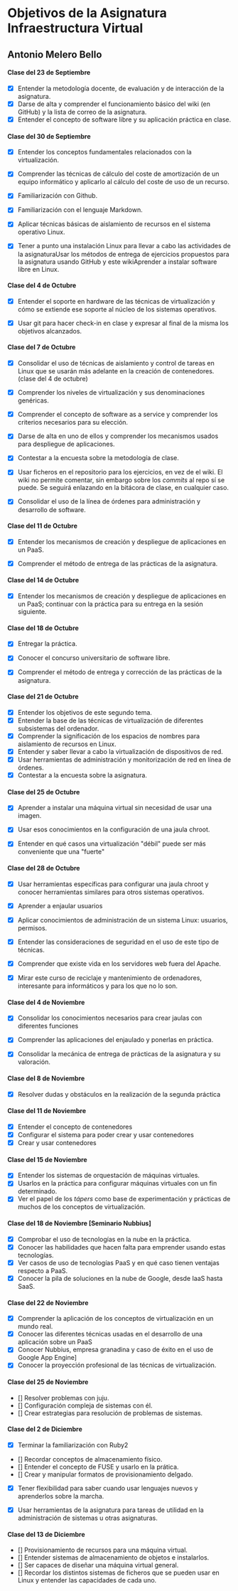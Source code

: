 Objetivos de la Asignatura Infraestructura Virtual
==================================================

## Antonio Melero Bello 

#### Clase del 23 de Septiembre

+ [x] Entender la metodología docente, de evaluación y de interacción de la asignatura.
+ [x] Darse de alta y comprender el funcionamiento básico del wiki (en GitHub) y la lista de correo de la asignatura.
+ [x] Entender el concepto de software libre y su aplicación práctica en clase.

#### Clase del 30 de Septiembre 

+ [x] Entender los conceptos fundamentales relacionados con la virtualización.
+ [x] Comprender las técnicas de cálculo del coste de amortización de un equipo informático y aplicarlo al cálculo 
      del coste de uso de un recurso.
+ [x] Familiarización con Github.
+ [x] Familiarización con el lenguaje Markdown.
+ [x] Aplicar técnicas básicas de aislamiento de recursos en el sistema operativo Linux.
+ [x] Tener a punto una instalación Linux para llevar a cabo las actividades de la asignaturaUsar los métodos de entrega 
      de ejercicios propuestos para la asignatura usando GitHub y este wikiAprender a instalar software libre en Linux. 


#### Clase del 4 de Octubre 

+ [x] Entender el soporte en hardware de las técnicas de virtualización y cómo se extiende ese soporte al núcleo de los 
      sistemas operativos.
+ [x] Usar git para hacer check-in en clase y expresar al final de la misma los objetivos alcanzados.


#### Clase del 7 de Octubre


+ [x] Consolidar el uso de técnicas de aislamiento y control de tareas en Linux que se usarán más adelante en la creación
      de contenedores. (clase del 4 de octubre)
+ [x] Comprender los niveles de virtualización y sus denominaciones genéricas.
+ [x] Comprender el concepto de software as a service y comprender los criterios necesarios para su elección.
+ [x] Darse de alta en uno de ellos y comprender los mecanismos usados para despliegue de aplicaciones.
+ [x] Contestar a la encuesta sobre la metodología de clase.
+ [x] Usar ficheros en el repositorio para los ejercicios, en vez de el wiki. El wiki no permite comentar, sin embargo 
      sobre los *commits* al repo sí se puede. Se seguirá enlazando en la bitácora de clase, en cualquier caso.
+ [x] Consolidar el uso de la línea de órdenes para administración y desarrollo de software.


#### Clase del 11 de Octubre

+ [x] Entender los mecanismos de creación y despliegue de aplicaciones en un PaaS.
+ [x] Comprender el método de entrega de las prácticas de la asignatura.


#### Clase del 14 de Octubre

+ [x] Entender los mecanismos de creación y despliegue de aplicaciones en un PaaS; continuar con la práctica 
      para su entrega en la sesión siguiente.  

#### Clase del 18 de Octubre

+ [x] Entregar la práctica.
+ [x] Conocer el concurso universitario de software libre.
+ [x] Comprender el método de entrega y corrección de las prácticas de la asignatura.


#### Clase del 21 de Octubre


+ [x] Entender los objetivos de este segundo tema.
+ [x] Entender la base de las técnicas de virtualización de diferentes subsistemas del ordenador.
+ [x] Comprender la significación de los espacios de nombres para aislamiento de recursos en Linux.
+ [x] Entender y saber llevar a cabo la virtualización de dispositivos de red.
+ [x] Usar herramientas de administración y monitorización de red en línea de órdenes.
+ [x] Contestar a la encuesta sobre la asignatura.

#### Clase del 25 de Octubre

+ [x] Aprender a instalar una máquina virtual sin necesidad de usar una imagen.
+ [x] Usar esos conocimientos en la configuración de una jaula chroot.
+ [x] Entender en qué casos una virtualización "débil" puede ser más conveniente que una "fuerte"


#### Clase del 28 de Octubre

+ [x] Usar herramientas específicas para configurar una jaula chroot y conocer herramientas similares para otros sistemas 
     operativos.
+ [x] Aprender a enjaular usuarios
+ [x] Aplicar conocimientos de administración de un sistema Linux: usuarios, permisos.
+ [x] Entender las consideraciones de seguridad en el uso de este tipo de técnicas.
+ [x] Comprender que existe vida en los servidores web fuera del Apache.
+ [x] Mirar este curso de reciclaje y mantenimiento de ordenadores, interesante para informáticos y para los que no lo son.


#### Clase del 4 de Noviembre

+ [x] Consolidar los conocimientos necesarios para crear jaulas con diferentes funciones
+ [x] Comprender las aplicaciones del enjaulado y ponerlas en práctica.
+ [x] Consolidar la mecánica de entrega de prácticas de la asignatura y su valoración.


#### Clase del 8 de Noviembre

+ [x] Resolver dudas y obstáculos en la realización de la segunda práctica


#### Clase del 11 de Noviembre

+ [x] Entender el concepto de contenedores
+ [x] Configurar el sistema para poder crear y usar contenedores
+ [x] Crear y usar contenedores

#### Clase del 15 de Noviembre

+ [x] Entender los sistemas de orquestación de máquinas virtuales.
+ [x] Usarlos en la práctica para configurar máquinas virtuales con un fin determinado.
+ [x] Ver el papel de los *tápers* como base de experimentación y prácticas de muchos de los conceptos de virtualización.

#### Clase del 18 de Noviembre [Seminario Nubbius]

+ [x] Comprobar el uso de tecnologías en la nube en la práctica.
+ [x] Conocer las habilidades que hacen falta para emprender usando estas tecnologías.
+ [x] Ver casos de uso de tecnologías PaaS y en qué caso tienen ventajas respecto a PaaS.
+ [x] Conocer la pila de soluciones en la nube de Google, desde IaaS hasta SaaS.

#### Clase del 22 de Noviembre

+ [x] Comprender la aplicación de los conceptos de virtualización en un mundo real.
+ [x] Conocer las diferentes técnicas usadas en el desarrollo de una aplicación sobre un PaaS
+ [x] Conocer Nubbius, empresa granadina y caso de éxito en el uso de Google App Engine]
+ [x] Conocer la proyección profesional de las técnicas de virtualización.

#### Clase del 25 de Noviembre

+ [] Resolver problemas con juju.
+ [] Configuración compleja de sistemas con él.
+ [] Crear estrategias para resolución de problemas de sistemas.

#### Clase del 2 de Diciembre

+ [x] Terminar la familiarización con Ruby2
+ [] Recordar conceptos de almacenamiento físico.
+ [] Entender el concepto de FUSE y usarlo en la prática.
+ [] Crear y manipular formatos de provisionamiento delgado.
+ [x] Tener flexibilidad para saber cuando usar lenguajes nuevos y aprenderlos sobre la marcha.
+ [x] Usar herramientas de la asignatura para tareas de utilidad en la administración de sistemas u otras asignaturas.


#### Clase del 13 de Diciembre

+ [] Provisionamiento de recursos para una máquina virtual.
+ [] Entender sistemas de almacenamiento de objetos e instalarlos.
+ [] Ser capaces de diseñar una máquina virtual general.
+ [] Recordar los distintos sistemas de ficheros que se pueden usar en Linux y entender las capacidades de cada uno.



